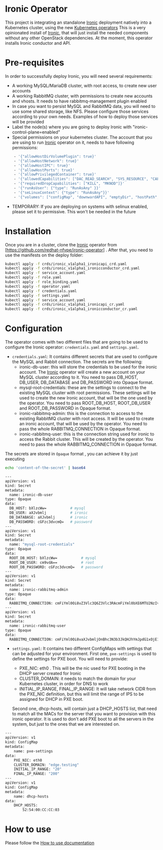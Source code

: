 # Ironic Operator

This project is integrating an standalone [Ironic] deployment natively into a Kubernetes cluster, using the new [Kubernetes operators]
This is a very opinionated install of [Ironic], that will just install the needed components without any other OpenStack dependencies.
At the moment, this operator installs Ironic conductor and API.

# Pre-requisites
In order to successfully deploy Ironic, you will need several requirements:
 - A working MySQL/MariaDB cluster, with root access, to create new user accounts
 - A working RabbitMQ cluster, with permissions to create new accounts and vhosts. It needs to have rabbitmq-management plugin enabled
 - In case you want to persist MySQL and RabbitMQ data, you will need to use some shared storage, like NFS. Please configure those services according to your own needs. Examples of how to deploy those services will be provided
 - Label the node(s) where you are going to deploy Ironic with "ironic-control-plane=enabled"
 - Special permissions on your kubernetes cluster. The account that you are using to run [Ironic] operator on it, needs to have following permissions:

```sh
    - '{"allowHostDirVolumePlugin": true}'
    - '{"allowHostNetwork": true}'
    - '{"allowHostIPC": true}'
    - '{"allowHostPorts": true}'
    - '{"allowPrivilegedContainer": true}'
    - '{"allowedCapabilities": ["DAC_READ_SEARCH", "SYS_RESOURCE", "CAP_NET_RAW", "CAP_NET_ADMIN"]}'
    - '{"requiredDropCapabilities": ["KILL", "MKNOD"]}'
    - '{"runAsUser": {"type": "RunAsAny" }}'
    - '{"seLinuxContext": {"type": "RunAsAny"}}'
    - '{"volumes": ["configMap", "downwardAPI", "emptyDir", "hostPath", "persistentVolumeClaim", "projected", "secret", "nfs"]}'
 ```
  - TEMPORARY: If you are deploying on systems with selinux enabled, please set it to permissive. This won't be needed in the future

# Installation
Once you are in a cluster, clone the [Ironic] operator from [https://github.com/redhat-nfvpe/ironic-operator] . After that, you need to use the manifests on the deploy folder:

```sh
kubectl apply -f crds/ironic_v1alpha1_ironicapi_crd.yaml
kubectl apply -f crds/ironic_v1alpha1_ironicconductor_crd.yaml
kubectl apply -f service_account.yaml
kubectl apply -f role.yaml
kubectl apply -f role_binding.yaml
kubectl apply -f operator.yaml
kubectl apply -f credentials.yaml
kubectl apply -f settings.yaml
kubectl apply -f service_account.yaml
kubectl apply -f crds/ironic_v1alpha1_ironicapi_cr.yaml
kubectl apply -f crds/ironic_v1alpha1_ironicconductor_cr.yaml
```

# Configuration
The operator comes with two different files that are going to be used to configure the Ironic operator: `credentials.yaml` and `settings.yaml`.

* `credentials.yaml`: It contains different secrets that are used to configure the MySQL and Rabbit connection. The secrets are the following:
  - ironic-db-user: this will store the credentials to be used for the ironic account. The [Ironic] operator will create a new account on your MySQL cluster according to it. You need to pass DB_HOST, DB_USER, DB_DATABASE and DB_PASSWORD into Opaque format.
  - mysql-root-credentials: these are the settings to connect to the existing MySQL cluster with root permissions. These settings will be used to create the new Ironic account, that will be the one used by the operator. You need to pass ROOT_DB_HOST, ROOT_DB_USER and ROOT_DB_PASSWORD in Opaque format.
  - ironic-rabbitmq-admin: this is the connection to access to the existing RabbitMQ cluster with root access. It will be used to create an ironic account, that will be used by the operator. You need to pass the whole RABBITMQ_CONNECTION in Opaque format.
  - ironic-rabbitmq-user: this is the connection string used for ironic to access the Rabbit cluster. This will be created by the operator. You need to pass the whole RABBITMQ_CONNECTION in Opaque format.

The secrets are stored in `Opaque` format , you can achieve it by just executing
```sh
echo 'content-of-the-secret' | base64
```

```sh
---
apiVersion: v1
kind: Secret
metadata:
  name: ironic-db-user
type: Opaque
data:
  DB_HOST: bXlzcWw=           # mysql
  DB_USER: aXJvbmlj           # ironic
  DB_DATABASE: aXJvbmlj       # ironic
  DB_PASSWORD: cGFzc3dvcmQ=   # password
---
apiVersion: v1
kind: Secret
metadata:
  name: "mysql-root-credentials"
type: Opaque
data:
  ROOT_DB_HOST: bXlzcWw=           # mysql
  ROOT_DB_USER: cm9vdA==           # root
  ROOT_DB_PASSWORD: cGFzc3dvcmQ=   # password
---
apiVersion: v1
kind: Secret
metadata:
  name: ironic-rabbitmq-admin
type: Opaque
data:
  RABBITMQ_CONNECTION: cmFiYml0Oi8vZ3Vlc3Q6Z3Vlc3RAcmFiYml0bXE6MTU2NzIvaXJvbmlj  # rabbit://guest:guest@rabbitmq:15672/ironic
---
apiVersion: v1
kind: Secret
metadata:
  name: ironic-rabbitmq-user
type: Opaque
data:
  RABBITMQ_CONNECTION: cmFiYml0Oi8vaXJvbmljOnBhc3N3b3JkQHJhYmJpdG1xOjE1NjcyL2lyb25pYw==  # rabbit://ironic:password@rabbitmq:15672/ironic
```
* `settings.yaml`: It contains two different ConfigMaps with settings that can be adjusted for your environment. First one, `pxe-settings` is used to define the settings for PXE boot. You will need to provide:
  - PXE_NIC: eth0 . This will be the nic used for PXE booting in the DHCP server created for Ironic
  - CLUSTER_DOMAIN: it needs to match the domain for your Kubernetes cluster, in order for DNS to work
  - INITIAL_IP_RANGE, FINAL_IP_RANGE: It will take network CIDR from the PXE_NIC definition, but this will limit the range of IPS to be assigned for DHCP in PXE boot.

  Second one, dhcp-hosts, will contain just a DHCP_HOSTS list, that need to match all the MACs for the server that you want to provision with this ironic operator. It is used to don't add PXE boot to all the servers in the system, but just to the ones that we are interested on.

```sh
---
apiVersion: v1
kind: ConfigMap
metadata:
    name: pxe-settings
data:
    PXE_NIC: eth0
    CLUSTER_DOMAIN: "edge.testing"
    INITIAL_IP_RANGE: "20"
    FINAL_IP_RANGE: "200"
---
apiVersion: v1
kind: ConfigMap
metadata:
    name: dhcp-hosts
data:
    DHCP_HOSTS:
        52:54:00:CC:CC:03

```

# How to use

Please follow the [How to use documentation]

[Ironic]: <https://wiki.openstack.org/wiki/Ironic>
[Kubernetes operators]: <https://github.com/operator-framework/operator-sdk>
[https://github.com/redhat-nfvpe/ironic-operator]: <https://github.com/redhat-nfvpe/ironic-operator>
[How to use documentation]: <./docs/how-to-use.md>
